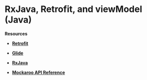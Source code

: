 # RxJava, Retrofit, and viewModel (Java)
<strong>Resources</strong>
  - <p><strong><a href="http://square.github.io/retrofit/">Retrofit</a></strong></p>
  - <p><strong><a href="https://github.com/bumptech/glide">Glide</a></strong></p>
  - <p><strong><a href="https://github.com/ReactiveX/RxJava">RxJava</a></strong></p>
  - <p><strong><a href="https://www.mockaroo.com">Mockaroo API Reference</a></strong></p>
